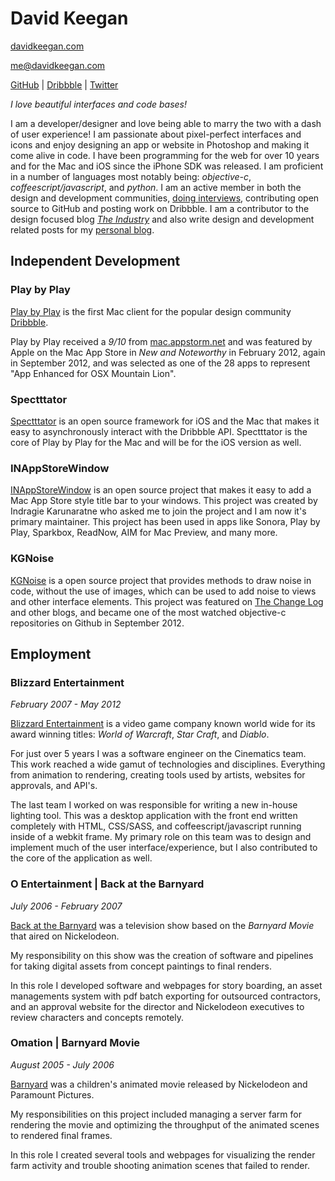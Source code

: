 # David Keegan

[davidkeegan.com](http://davidkeegan.com)

[me@davidkeegan.com](mailto:me@davidkeegan.com)

[GitHub](http://github.com/kgn) | [Dribbble](http://dribbble.com/kgn) | [Twitter](http://twitter.com/_kgn)

*I love beautiful interfaces and code bases!*

I am a developer/designer and love being able to marry the two with a dash of user experience! I am passionate about pixel-perfect interfaces and icons and enjoy designing an app or website in Photoshop and making it come alive in code. I have been programming for the web for over 10 years and for the Mac and iOS since the iPhone SDK was released. I am proficient in a number of languages most notably being: *objective-c*, *coffeescript/javascript*, and *python*. I am an active member in both the design and development communities, [doing interviews](http://www.objectivesee.com/david.keegan.html), contributing open source to GitHub and posting work on Dribbble. I am a contributor to the design focused blog [*The Industry*](http://theindustry.cc/author/david/) and also write design and development related posts for my [personal blog](http://kgn.github.com).

## Independent Development

### Play by Play

[Play by Play](http://playbyplayapp.com) is the first Mac client for the popular design community [Dribbble](http://dribbble.com).

Play by Play received a *9/10* from [mac.appstorm.net](http://mac.appstorm.net/reviews/graphics/dribbble-on-your-desktop-with-play-by-play/) and was featured by Apple on the Mac App Store in *New and Noteworthy* in February 2012, again in September 2012, and was selected as one of the 28 apps to represent "App Enhanced for OSX Mountain Lion".

### Spectttator

[Spectttator](https://github.com/kgn/Spectttator) is an open source framework for iOS and the Mac that makes it easy to asynchronously interact with the Dribbble API. Spectttator is the core of Play by Play for the Mac and will be for the iOS version as well.

### INAppStoreWindow

[INAppStoreWindow](https://github.com/indragiek/INAppStoreWindow) is an open source project that makes it easy to add a Mac App Store style title bar to your windows. This project was created by Indragie Karunaratne who asked me to join the project and I am now it's primary maintainer. This project has been used in apps like Sonora, Play by Play, Sparkbox, ReadNow, AIM for Mac Preview, and many more.

### KGNoise

[KGNoise](https://github.com/kgn/KGNoise) is a open source project that provides methods to draw noise in code, without the use of images, which can be used to add noise to views and other interface elements. This project was featured on [The Change Log](http://thechangelog.com/post/31402336612/kgnoise-the-easiest-way-to-draw-noise-in-objective-c) and other blogs, and became one of the most watched objective-c repositories on Github in September 2012.

## Employment

### Blizzard Entertainment
*February 2007 - May 2012*

[Blizzard Entertainment](http://us.blizzard.com/en-us/) is a video game company known world wide for its award winning titles: *World of Warcraft*, *Star Craft*, and *Diablo*.

For just over 5 years I was a software engineer on the Cinematics team. This work reached a wide gamut of technologies and disciplines. Everything from animation to rendering, creating tools used by artists, websites for approvals, and API's.

The last team I worked on was responsible for writing a new in-house lighting tool. This was a desktop application with the front end written completely with HTML, CSS/SASS, and coffeescript/javascript running inside of a webkit frame. My primary role on this team was to design and implement much of the user interface/experience, but I also contributed to the core of the application as well.

### O Entertainment | Back at the Barnyard
*July 2006 - February 2007*

[Back at the Barnyard](http://nicktoons.nick.com/shows/back-at-the-barnyard/) was a television show based on the *Barnyard Movie* that aired on Nickelodeon.

My responsibility on this show was the creation of software and pipelines for taking digital assets from concept paintings to final renders.

In this role I developed software and webpages for story boarding, an asset managements system with pdf batch exporting for outsourced contractors, and an approval website for the director and Nickelodeon executives to review characters and concepts remotely.

### Omation | Barnyard Movie
*August 2005 - July 2006*

[Barnyard](http://www.barnyardmovie.com) was a children's animated movie released by Nickelodeon and Paramount Pictures.

My responsibilities on this project included managing a server farm for rendering the movie and optimizing the throughput of the animated scenes to rendered final frames.

In this role I created several tools and webpages for visualizing the render farm activity and trouble shooting animation scenes that failed to render.